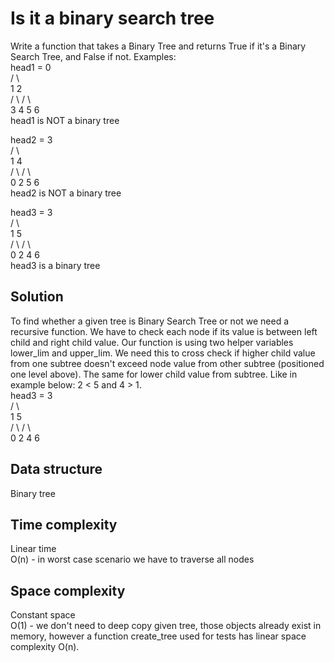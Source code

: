 # Is it a binary search tree

Write a function that takes a Binary Tree and returns True if it's a Binary Search Tree, and False if not.
Examples:  
head1 =  0  
        / \  
      1     2  
     / \   / \  
    3   4 5   6  
head1 is NOT a binary tree

head2 =  3  
        / \  
      1     4  
     / \   / \  
    0   2 5   6  
head2 is NOT a binary tree  

head3 =  3  
        / \  
      1     5  
     / \   / \  
    0   2 4   6  
head3 is a binary tree

## Solution

To find whether a given tree is Binary Search Tree or not we need a recursive function. We have to check each node if its value is between left child and right child value. Our function is using two helper variables lower_lim and upper_lim. We need this to cross check if higher child value from one subtree doesn't exceed node value from other subtree (positioned one level above). The same for lower child value from subtree.
Like in example below: 2 < 5 and 4 > 1.  
head3 =  3  
        / \  
      1     5  
     / \   / \  
    0   2 4   6  

## Data structure
Binary tree

## Time complexity
Linear time  
O(n) - in worst case scenario we have to traverse all nodes

## Space complexity
Constant space  
O(1) - we don't need to deep copy given tree, those objects already exist in memory, however a function create_tree used for tests has linear space complexity O(n). 
